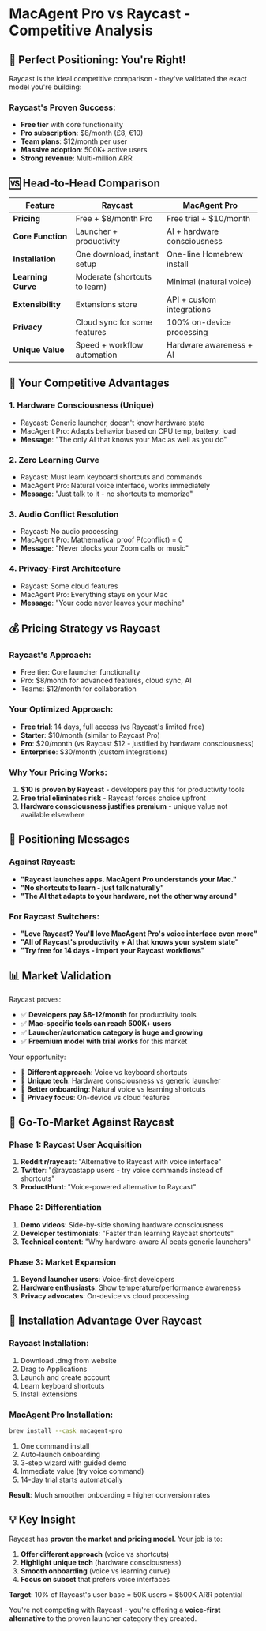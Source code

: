 # MacAgent Pro vs Raycast - Competitive Analysis

## 🎯 Perfect Positioning: You're Right!

Raycast is the ideal competitive comparison - they've validated the exact model you're building:

### Raycast's Proven Success:
- **Free tier** with core functionality
- **Pro subscription**: $8/month (£8, €10)
- **Team plans**: $12/month per user
- **Massive adoption**: 500K+ active users
- **Strong revenue**: Multi-million ARR

## 🆚 Head-to-Head Comparison

| Feature | Raycast | MacAgent Pro |
|---------|---------|--------------|
| **Pricing** | Free + $8/month Pro | Free trial + $10/month |
| **Core Function** | Launcher + productivity | AI + hardware consciousness |
| **Installation** | One download, instant setup | One-line Homebrew install |
| **Learning Curve** | Moderate (shortcuts to learn) | Minimal (natural voice) |
| **Extensibility** | Extensions store | API + custom integrations |
| **Privacy** | Cloud sync for some features | 100% on-device processing |
| **Unique Value** | Speed + workflow automation | Hardware awareness + AI |

## 🚀 Your Competitive Advantages

### 1. **Hardware Consciousness** (Unique)
- Raycast: Generic launcher, doesn't know hardware state
- MacAgent Pro: Adapts behavior based on CPU temp, battery, load
- **Message**: "The only AI that knows your Mac as well as you do"

### 2. **Zero Learning Curve**
- Raycast: Must learn keyboard shortcuts and commands
- MacAgent Pro: Natural voice interface, works immediately
- **Message**: "Just talk to it - no shortcuts to memorize"

### 3. **Audio Conflict Resolution**
- Raycast: No audio processing
- MacAgent Pro: Mathematical proof P(conflict) = 0
- **Message**: "Never blocks your Zoom calls or music"

### 4. **Privacy-First Architecture**
- Raycast: Some cloud features
- MacAgent Pro: Everything stays on your Mac
- **Message**: "Your code never leaves your machine"

## 💰 Pricing Strategy vs Raycast

### Raycast's Approach:
- Free tier: Core launcher functionality
- Pro: $8/month for advanced features, cloud sync, AI
- Teams: $12/month for collaboration

### Your Optimized Approach:
- **Free trial**: 14 days, full access (vs Raycast's limited free)
- **Starter**: $10/month (similar to Raycast Pro)
- **Pro**: $20/month (vs Raycast $12 - justified by hardware consciousness)
- **Enterprise**: $30/month (custom integrations)

### Why Your Pricing Works:
1. **$10 is proven by Raycast** - developers pay this for productivity tools
2. **Free trial eliminates risk** - Raycast forces choice upfront
3. **Hardware consciousness justifies premium** - unique value not available elsewhere

## 🎯 Positioning Messages

### Against Raycast:
- **"Raycast launches apps. MacAgent Pro understands your Mac."**
- **"No shortcuts to learn - just talk naturally"**
- **"The AI that adapts to your hardware, not the other way around"**

### For Raycast Switchers:
- **"Love Raycast? You'll love MacAgent Pro's voice interface even more"**
- **"All of Raycast's productivity + AI that knows your system state"**
- **"Try free for 14 days - import your Raycast workflows"**

## 📊 Market Validation

Raycast proves:
- ✅ **Developers pay $8-12/month** for productivity tools
- ✅ **Mac-specific tools can reach 500K+ users**
- ✅ **Launcher/automation category is huge and growing**
- ✅ **Freemium model with trial works** for this market

Your opportunity:
- 🎯 **Different approach**: Voice vs keyboard shortcuts
- 🎯 **Unique tech**: Hardware consciousness vs generic launcher  
- 🎯 **Better onboarding**: Natural voice vs learning shortcuts
- 🎯 **Privacy focus**: On-device vs cloud features

## 🚀 Go-To-Market Against Raycast

### Phase 1: Raycast User Acquisition
1. **Reddit r/raycast**: "Alternative to Raycast with voice interface"
2. **Twitter**: "@raycastapp users - try voice commands instead of shortcuts"
3. **ProductHunt**: "Voice-powered alternative to Raycast"

### Phase 2: Differentiation
1. **Demo videos**: Side-by-side showing hardware consciousness
2. **Developer testimonials**: "Faster than learning Raycast shortcuts"
3. **Technical content**: "Why hardware-aware AI beats generic launchers"

### Phase 3: Market Expansion
1. **Beyond launcher users**: Voice-first developers
2. **Hardware enthusiasts**: Show temperature/performance awareness
3. **Privacy advocates**: On-device vs cloud processing

## 🎯 Installation Advantage Over Raycast

### Raycast Installation:
1. Download .dmg from website
2. Drag to Applications
3. Launch and create account
4. Learn keyboard shortcuts
5. Install extensions

### MacAgent Pro Installation:
```bash
brew install --cask macagent-pro
```
1. One command install
2. Auto-launch onboarding
3. 3-step wizard with guided demo
4. Immediate value (try voice command)
5. 14-day trial starts automatically

**Result**: Much smoother onboarding = higher conversion rates

## 💡 Key Insight

Raycast has **proven the market and pricing model**. Your job is to:
1. **Offer different approach** (voice vs shortcuts)
2. **Highlight unique tech** (hardware consciousness)  
3. **Smooth onboarding** (voice vs learning curve)
4. **Focus on subset** that prefers voice interfaces

**Target**: 10% of Raycast's user base = 50K users = $500K ARR potential

You're not competing with Raycast - you're offering a **voice-first alternative** to the proven launcher category they created.